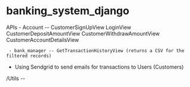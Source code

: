 # banking_system_django

APIs - Account -- CustomerSignUpView
                  LoginView
                  CustomerDepositAmountView
                  CustomerWithdrawAmountView
                  CustomerAccountDetailsView
       
     - bank_manager -- GetTransactionHistoryView (returns a CSV for the filtered records)



- Using Sendgrid to send emails for transactions to Users (Customers)

/Utils -- 
